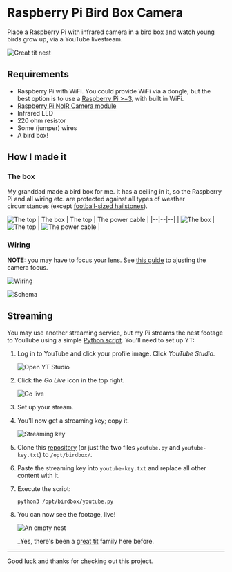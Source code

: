 # Raspberry Pi Bird Box Camera

Place a Raspberry Pi with infrared camera in a bird box and watch young birds grow up, via a YouTube livestream.

![Great tit nest](img/nest.png)

## Requirements

- Raspberry Pi with WiFi. You could provide WiFi via a dongle, but the best option is to use a [Raspberry Pi >=3](https://www.raspberrypi.org/products/raspberry-pi-4-model-b/), with built in WiFi.
- [Raspberry Pi NoIR Camera module](https://www.raspberrypi.org/products/pi-noir-camera-v2/)
- Infrared LED
- 220 ohm resistor
- Some (jumper) wires
- A bird box!

## How I made it

### The box

My granddad made a bird box for me. It has a ceiling in it, so the Raspberry Pi and all wiring etc. are protected against all types of weather circumstances (except [football-sized hailstones](https://edition.cnn.com/2020/05/02/weather/gargantuan-hailstones-record-scn-trnd/index.html)).

![The top](img/top.jpg)
| The box | The top | The power cable |
|--|--|--|
| ![The box](img/box.jpg) | ![The top](img/top.jpg) | ![The power cable](img/power.jpg) |

### Wiring

**NOTE:** you may have to focus your lens. See [this guide](https://www.jeffgeerling.com/blog/2017/fixing-blurry-focus-on-some-raspberry-pi-camera-v2-models) to ajusting the camera focus.

![Wiring](img/bb.png)

![Schema](img/schema.png)

## Streaming

You may use another streaming service, but my Pi streams the nest footage to YouTube using a simple [Python script](youtube.py). You'll need to set up YT:

1. Log in to YouTube and click your profile image. Click _YouTube Studio_.

   ![Open YT Studio](img/studio.png)

2. Click the _Go Live_ icon in the top right.

   ![Go live](img/live.png)

3. Set up your stream.

4. You'll now get a streaming key; copy it.

   ![Streaming key](img/key.jpg)

5. Clone this [repository](https://github.com/garraflavatra/rpi_birdbox_camera) (or just the two files `youtube.py` and `youtube-key.txt`) to `/opt/birdbox/`.

6. Paste the streaming key into `youtube-key.txt` and replace all other content with it.

7. Execute the script:

   ```bash
   python3 /opt/birdbox/youtube.py
   ```

8. You can now see the footage, live!

   ![An empty nest](img/empty.png)

   _Yes, there's been a [great tit](https://en.wikipedia.org/wiki/Great_tit) family here before.

---

Good luck and thanks for checking out this project.
